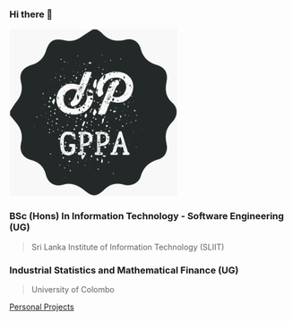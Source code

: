### Hi there 👋

<img src="https://github.com/pawanpiumal/CS2001-Assignment-5/blob/master/Images/Logo.png?raw=true" alt="GPPA Group" style="filter:invert(0%) sepia(0%) saturate(17%) hue-rotate(324deg) brightness(95%) contrast(105%);"/>

### BSc (Hons) In Information Technology - Software Engineering (UG)
> Sri Lanka Institute of Information Technology (SLIIT)
  
### Industrial Statistics and Mathematical Finance (UG)
> University of Colombo

[Personal Projects]([https://pawanpiumal.github.io/](https://pawanpiumal.github.io/))
